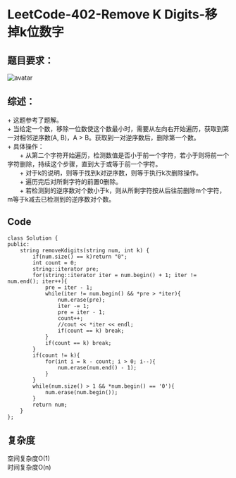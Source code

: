 # LeetCode-402-Remove K Digits-移掉k位数字

## 题目要求：
![avatar](https://github.com/JakeChanFangZiyuan20/MyLeetCode/blob/master/%E6%A0%88/img/402.png)

## 综述：
\+ 这题参考了题解。  
\+ 当给定一个数，移除一位数使这个数最小时，需要从左向右开始遍历，获取到第一对相邻逆序数(A, B)，A > B。获取到一对逆序数后，删除第一个数。  
\+ 具体操作：  
&emsp;&emsp;\+ 从第二个字符开始遍历，检测数值是否小于前一个字符，若小于则将前一个字符删除，持续这个步骤，直到大于或等于前一个字符。  
&emsp;&emsp;\+ 对于k的说明，则等于找到k对逆序数，则等于执行k次删除操作。  
&emsp;&emsp;\+ 遍历完后对所剩字符的前置0删除。  
&emsp;&emsp;\+ 若检测到的逆序数对个数小于k，则从所剩字符按从后往前删除m个字符，m等于k减去已检测到的逆序数对个数。  

## Code
```
class Solution {
public:
    string removeKdigits(string num, int k) {
        if(num.size() == k)return "0";
        int count = 0;
        string::iterator pre;
        for(string::iterator iter = num.begin() + 1; iter != num.end(); iter++){
            pre = iter - 1;
            while(iter != num.begin() && *pre > *iter){
                num.erase(pre);
                iter -= 1;
                pre = iter - 1;
                count++;
                //cout << *iter << endl;
                if(count == k) break;
            }
            if(count == k) break;
        }
        if(count != k){
            for(int i = k - count; i > 0; i--){
                num.erase(num.end() - 1);
            }
        }
        while(num.size() > 1 && *num.begin() == '0'){
            num.erase(num.begin());
        }
        return num;
    }
};
```


## 复杂度
空间复杂度O(1)  
时间复杂度O(n)
